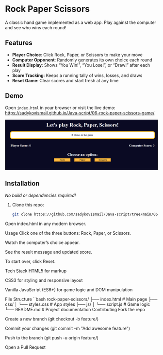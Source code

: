 # Rock Paper Scissors

A classic hand game implemented as a web app. Play against the computer and see who wins each round!

## Features

- **Player Choice**: Click Rock, Paper, or Scissors to make your move  
- **Computer Opponent**: Randomly generates its own choice each round  
- **Result Display**: Shows “You Win!”, “You Lose!”, or “Draw!” after each play  
- **Score Tracking**: Keeps a running tally of wins, losses, and draws  
- **Reset Game**: Clear scores and start fresh at any time  

## Demo

Open `index.html` in your browser or visit the live demo:  
<https://sadykovismail.github.io/Java-script/06-rock-paper-scissors-game/>

![Screenshot of the Rock Paper Scissors app](./screenshot.png)

## Installation

_No build or dependencies required!_

1. Clone this repo:  
   ```bash
   git clone https://github.com/sadykovIsmail/Java-script/tree/main/06-rock-paper-scissors-game
Open index.html in any modern browser.

Usage
Click one of the three buttons: Rock, Paper, or Scissors.

Watch the computer’s choice appear.

See the result message and updated score.

To start over, click Reset.

Tech Stack
HTML5 for markup

CSS3 for styling and responsive layout

Vanilla JavaScript (ES6+) for game logic and DOM manipulation

File Structure
``bash
rock-paper-scissors/
├── index.html         # Main page
├── css/
│   └── styles.css     # App styles
├── js/
│   └── script.js        # Game logic
└── README.md          # Project documentation
Contributing
Fork the repo

Create a new branch (git checkout -b feature/<your-branch-name>)

Commit your changes (git commit -m "Add awesome feature")

Push to the branch (git push -u origin feature/<your-branch-name>)

Open a Pull Request